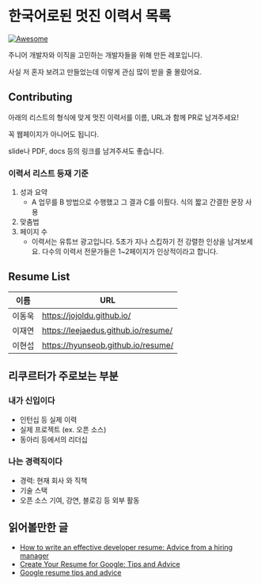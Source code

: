 한국어로된 멋진 이력서 목록
==================
[![Awesome](https://cdn.rawgit.com/sindresorhus/awesome/d7305f38d29fed78fa85652e3a63e154dd8e8829/media/badge.svg)](https://github.com/wasabeef/awesome-android-ui)

주니어 개발자와 이직을 고민하는 개발자들을 위해 만든 레포입니다.

사실 저 혼자 보려고 만들었는데 이렇게 관심 많이 받을 줄 몰랐어요.

## Contributing

아래의 리스트의 형식에 맞게 멋진 이력서를 이름, URL과 함께 PR로 남겨주세요!

꼭 웹페이지가 아니어도 됩니다.

slide나 PDF, docs 등의 링크를 남겨주셔도 좋습니다.

### 이력서 리스트 등재 기준

1. 성과 요약
    - A 업무를 B 방법으로 수행했고 그 결과 C를 이뤘다. 식의 짧고 간결한 문장 사용
2. 맞춤법
3. 페이지 수
    - 이력서는 유튜브 광고입니다. 5초가 지나 스킵하기 전 강렬한 인상을 남겨보세요. 다수의 이력서 전문가들은 1~2페이지가 인상적이라고 합니다.

## Resume List

| 이름    | URL                                |
| ------ | ---------------------------------- |
| 이동욱   | https://jojoldu.github.io/         |
| 이재연   | https://leejaedus.github.io/resume/|
| 이현섭   | https://hyunseob.github.io/resume/ |

## 리쿠르터가 주로보는 부분

### 내가 신입이다

  - 인턴십 등 실제 이력
  - 실제 프로젝트 (ex. 오픈 소스)
  - 동아리 등에서의 리더십

### 나는 경력직이다

  - 경력: 현재 회사 와 직책
  - 기술 스택
  - 오픈 소스 기여, 강연, 블로깅 등 외부 활동

## 읽어볼만한 글

- [How to write an effective developer resume: Advice from a hiring manager](https://stackoverflow.blog/2020/11/25/how-to-write-an-effective-developer-resume-advice-from-a-hiring-manager/?cb=1)
- [Create Your Resume for Google: Tips and Advice](https://www.youtube.com/watch?v=BYUy1yvjHxE)
- [Google resume tips and advice](https://www.youtube.com/watch?v=S_Macvy5CQE)
